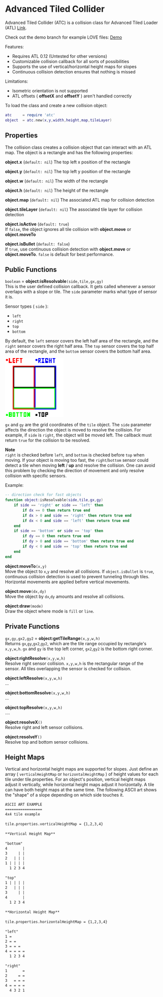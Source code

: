 # Advanced Tiled Collider

Advanced Tiled Collider (ATC) is a collision class for Advanced Tiled Loader (ATL) [Link](https://github.com/Kadoba/Advanced-Tiled-Loader).

Check out the demo branch for example LOVE files: [Demo](https://github.com/markandgo/AT-Collider/tree/demo)

Features:

* Requires ATL 0.12 (Untested for other versions)
* Customizable collision callback for all sorts of possibilities
* Supports the use of vertical/horizontal height maps for slopes
* Continuous collision detection ensures that nothing is missed

Limitations:

* Isometric orientation is not supported
* ATL offsets ( **offsetX** and **offsetY** ) aren't handled correctly

To load the class and create a new collision object:  
````lua
atc     = require 'atc'
object  = atc.new(x,y,width,height,map,tileLayer)
````

## Properties

The collision class creates a collision object that can interact with an ATL map. The object is a rectangle and has the following properties:

**object.x** (`default: nil`)
The top left x position of the rectangle

**object.y** (`default: nil`) 
The top left y position of the rectangle

**object.w** (`default: nil`)
The width of the rectangle

**object.h** (`default: nil`) 
The height of the rectangle

**object.map** (`default: nil`) 
The associated ATL map for collision detection

**object.tileLayer** (`default: nil`) 
The associated tile layer for collision detection

**object.isActive** (`default: true`)    
If `false`, the object ignores all tile collision with **object.move** or **object.moveTo** 

**object.isBullet** (`default: false`)  
If `true`, use continuous collision detection with **object.move** or **object.moveTo**. `false` is default for best performance.

## Public Functions

`boolean` = **object:isResolvable**`(side,tile,gx,gy)`  
This is the user defined collision callback. It gets called whenever a sensor overlaps with a slope or tile. The `side` parameter marks what type of sensor it is. 

Sensor types ( `side` ):
* `left`
* `right`
* `top`
* `bottom`

By default, the `left` sensor covers the left half area of the rectangle, and the `right` sensor covers the right half area. The `top` sensor covers the top half area of the rectangle, and the `bottom` sensor covers the bottom half area.

![Sensors](/sensors.png "Sensors")

`gx` and `gy` are the grid coordinates of the `tile` object. The `side` parameter affects the direction the object is moved to resolve the collision. For example, if `side` is `right`, the object will be moved left. The callback must return `true` for the collision to be resolved.

**Note**  
`right` is checked before `left`, and `bottom` is checked before `top` when moving. If your object is moving too fast, the `right`/`bottom` sensor could detect a tile when moving **left** / **up** and resolve the collision. One can avoid this problem by checking the direction of movement and only resolve collision with specific sensors.

Example:  
````lua
-- direction check for fast objects
function object:isResolvable(side,tile,gx,gy)
	if side == 'right' or side == 'left' then
		if dx == 0 then return true end
		if dx > 0 and side == 'right' then return true end
		if dx < 0 and side == 'left' then return true end
	end
	if side == 'bottom' or side == 'top' then
		if dy == 0 then return true end
		if dy > 0 and side == 'bottom' then return true end
		if dy < 0 and side == 'top' then return true end
	end
end
````

**object:moveTo**`(x,y)`  
Move the object to `x`,`y` and resolve all collisions. If `object.isBullet` is `true`, continuous collision detection is used to prevent tunneling through tiles. Horizontal movements are applied before vertical movements.

**object:move**`(dx,dy)`  
Move the object by `dx`,`dy` amounts and resolve all collisions.

**object:draw**`(mode)`  
Draw the object where mode is `fill` or `line`.

## Private Functions

`gx,gy,gx2,gy2` = **object:getTileRange**`(x,y,w,h)`  
Returns `gx`,`gy`,`gx2`,`gy2`, which are the tile range occupied by rectangle's `x,y,w,h`. `gx` and `gy` is the top left corner, `gx2`,`gy2` is the bottom right corner.

**object:rightResolve**`(x,y,w,h)`  
Resolve right sensor collision. `x,y,w,h` is the rectangular range of the sensor. All tiles overlapping the sensor is checked for collision.

**object:leftResolve**`(x,y,w,h)`  
...

**object:bottomResolve**`(x,y,w,h)`  
...

**object:topResolve**`(x,y,w,h)`  
....

**object:resolveX**`()`  
Resolve right and left sensor collisions.

**object:resolveY**`()`  
Resolve top and bottom sensor collisions.

## Height Maps

Vertical and horizontal height maps are supported for slopes. Just define an array ( `verticalHeightMap` or `horizontalHeightMap` ) of height values for each tile under tile.properties. For an object's position, vertical height maps adjust it vertically, while horizontal height maps adjust it horizontally. A tile can have both height maps at the same time. The following ASCII art shows the "shape" of a slope depending on which side touches it.

````
ASCII ART EXAMPLE
=================
4x4 tile example

tile.properties.verticalHeightMap = {1,2,3,4}

**Vertical Height Map**

"bottom"
4       |
3     | |
2   | | |
1 | | | |
  1 2 3 4

"top"
1 | | | |
2   | | |
3     | |
4       |
  1 2 3 4

**Horizontal Height Map**

tile.properties.horizontalHeightMap = {1,2,3,4}

"left"
1 =
2 = =
3 = = =
4 = = = =
  1 2 3 4

"right"
1       =
2     = =
3   = = =
4 = = = =
  4 3 2 1
````